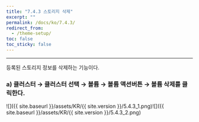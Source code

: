 ```yaml
---
title: "7.4.3 스토리지 삭제"
excerpt: ""
permalink: /docs/ko/7.4.3/
redirect_from:
  - /theme-setup/
toc: false
toc_sticky: false
---
```


---
등록된 스토리지 정보를 삭제하는 기능이다.

### a\) 클러스터 → 클러스터 선택 → 볼륨 → 볼륨 액션버튼 → 볼륨 삭제를 클릭한다.
![]({{ site.baseurl }}/assets/KR/{{ site.version }}/5.4.3_1.png)![]({{ site.baseurl }}/assets/KR/{{ site.version }}/5.4.3_2.png)
